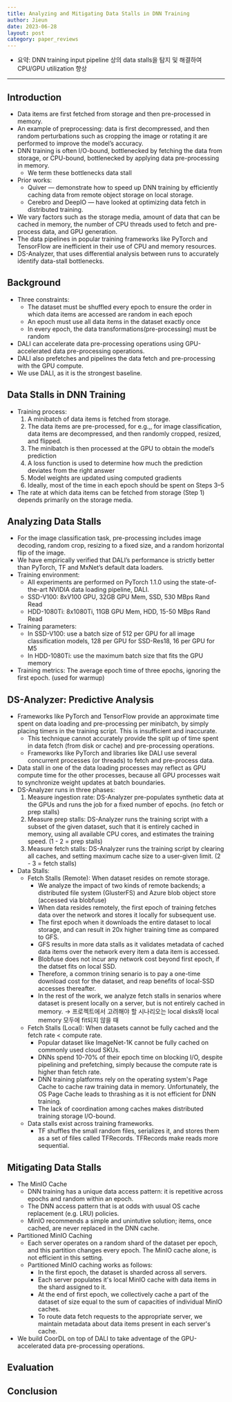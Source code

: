```yaml
---
title: Analyzing and Mitigating Data Stalls in DNN Training
author: Jieun
date: 2023-06-28
layout: post
category: paper_reviews
---
```


* 요약: DNN training input pipeline 상의 data stalls을 탐지 및 해결하여 CPU/GPU utilization 향상

---

## Introduction
 * Data items are first fetched from storage and then pre-processed in memory.
 * An example of preprocessing: data is first decompressed, and then random perturbations such as cropping the image or rotating it are performed to improve the model’s accuracy.
 * DNN training is often I/O-bound, bottlenecked by fetching the data from storage, or CPU-bound, bottlenecked by applying data pre-processing in memory.
    - We term these bottlenecks data stall
 * Prior works:
	- Quiver — demonstrate how to speed up DNN training by efficiently caching data from remote object storage on local storage.
	- Cerebro and DeepIO — have looked at optimizing data fetch in distributed training.
 * We vary factors such as the storage media, amount of data that can be cached in memory, the number of CPU threads used to fetch and pre-process data, and GPU generation.
 * The data pipelines in popular training frameworks like PyTorch and TensorFlow are inefficient in their use of CPU and memory resources.
 * DS-Analyzer, that uses differential analysis between runs to accurately identify data-stall bottlenecks.

## Background
 * Three constraints:
	- The dataset must be shuffled every epoch to ensure the order in which data items are accessed are random in each epoch
	- An epoch must use all data items in the dataset exactly once 
	- In every epoch, the data transformations(pre-processing) must be random
 * DALI can accelerate data pre-processing operations using GPU-accelerated data pre-processing operations.
 * DALI also prefetches and pipelines the data fetch and pre-processing with the GPU compute.
 * We use DALI, as it is the strongest baseline.

## Data Stalls in DNN Training
 * Training process:
	1. A minibatch of data items is fetched from storage.
	2. The data items are pre-processed, for e.g.,, for image classification, data items are decompressed, and then randomly cropped, resized, and flipped.
	3. The minibatch is then processed at the GPU to obtain the model’s prediction
	4. A loss function is used to determine how much the prediction deviates from the right answer
	5. Model weights are updated using computed gradients
	6. Ideally, most of the time in each epoch should be spent on Steps 3–5
 * The rate at which data items can be fetched from storage (Step 1) depends primarily on the storage media.

## Analyzing Data Stalls
 * For the image classification task, pre-processing includes image decoding, random crop, resizing to a fixed size, and a random horizontal flip of the image.
 * We have empirically verified that DALI’s performance is strictly better than PyTorch, TF and MxNet’s default data loaders.
 * Training environment:
	- All experiments are performed on PyTorch 1.1.0 using the state-of-the-art NVIDIA data loading pipeline, DALI.
	- SSD-V100: 8xV100 GPU, 32GB GPU Mem, SSD, 530 MBps Rand Read
	- HDD-1080Ti: 8x1080Ti, 11GB GPU Mem, HDD, 15-50 MBps Rand Read
 * Training parameters:
	- In SSD-V100: use a batch size of 512 per GPU for all image classification models, 128 per GPU for SSD-Res18, 16 per GPU for M5
	- In HDD-1080Ti: use the maximum batch size that fits the GPU memory
 * Training metrics: The average epoch time of three epochs, ignoring the first epoch. (used for warmup)

## DS-Analyzer: Predictive Analysis
 * Frameworks like PyTorch and TensorFlow provide an approximate time spent on data loading and pre-processing per minibatch, by simply placing timers in the training script. This is insufficient and inaccurate.
	- This technique cannot accurately provide the split up of time spent in data fetch (from disk or cache) and pre-processing operations.
	- Frameworks like PyTorch and libraries like DALI use several concurrent processes (or threads) to fetch and pre-process data.
 * Data stall in one of the data loading processes may reflect as GPU compute time for the other processes, because all GPU processes wait to synchronize weight updates at batch boundaries.
 * DS-Analyzer runs in three phases:
	1. Measure ingestion rate: DS-Analyzer pre-populates synthetic data at the GPUs and runs the job for a fixed number of epochs. (no fetch or prep stalls)
	2. Measure prep stalls: DS-Analyzer runs the training script with a subset of the given dataset, such that it is entirely cached in memory, using all available CPU cores, and estimates the training speed. (1 - 2 = prep stalls)
	3. Measure fetch stalls: DS-Analyzer runs the training script by clearing all caches, and setting maximum cache size to a user-given limit. (2 - 3 = fetch stalls)
 * Data Stalls:
	- Fetch Stalls (Remote): When dataset resides on remote storage.
		- We analyze the impact of two kinds of remote backends; a distributed file system (GlusterFS) and Azure blob object store (accessed via blobfuse)
		- When data resides remotely, the first epoch of training fetches data over the network and stores it locally for subsequent use.
		- The first epoch when it downloads the entire dataset to local storage, and can result in 20x higher training time as compared to GFS.
		- GFS results in more data stalls as it validates metadata of cached data items over the network every item a data item is accessed.
		- Blobfuse does not incur any network cost beyond first epoch, if the datset fits on local SSD.
		- Therefore, a common trining senario is to pay a one-time download cost for the dataset, and reap benefits of local-SSD accesses thereafter.
		- In the rest of the work, we analyze fetch stalls in senarios where dataset is present locally on a server, but is not entirely cached in memory. → 프로젝트에서 고려해야 할 시나리오는 local disks와 local memory 모두에 fit되지 않을 때
	- Fetch Stalls (Local): When datasets cannot be fully cached and the fetch rate < compute rate.
        - Popular dataset like ImageNet-1K cannot be fully cached on commonly used cloud SKUs.
        - DNNs spend 10-70% of their epoch time on blocking I/O, despite pipelining and prefetching, simply because the compute rate is higher than fetch rate.
        - DNN training platforms rely on the operating system's Page Cache to cache raw training data in memory. Unfortunately, the OS Page Cache leads to thrashing as it is not efficient for DNN training.
        - The lack of coordination among caches makes distributed training storage I/O-bound.
    - Data stalls exist across training frameworks.
        - TF shuffles the small random files, serializes it, and stores them as a set of files called TFRecords. TFRecords make reads more sequential.

## Mitigating Data Stalls
 * The MinIO Cache
    - DNN training has a unique data access pattern: it is repetitive across epochs and random within an epoch.
    - The DNN access pattern that is at odds with usual OS cache replacement (e.g. LRU) policies.
    - MinIO recommends a simple and unintutive solution; items, once cached, are never replaced in the DNN cache.
 * Partitioned MinIO Caching
    - Each server operates on a random shard of the dataset per epoch, and this partition changes every epoch. The MinIO cache alone, is not efficient in this setting.
    - Partitioned MinIO caching works as follows:
        - In the first epoch, the dataset is sharded across all servers.
        - Each server populates it's local MinIO cache with data items in the shard assigned to it.
        - At the end of first epoch, we collectively cache a part of the dataset of size equal to the sum of capacities of individual MinIO caches.
        - To route data fetch requests to the appropriate server, we maintain metadata about data items present in each server's cache.
 * We build CoorDL on top of DALI to take adventage of the GPU-accelerated data pre-processing operations.

## Evaluation

## Conclusion